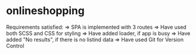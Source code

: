 # onlineshopping

Requirements satisfied:
=> SPA is implemented with 3 routes
=> Have used both SCSS and CSS for styling
=> Have added loader, if app is busy
=> Have added "No results", if there is no listind data
=> Have used Git for Version Control 
